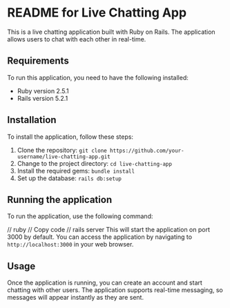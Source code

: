 # README for Live Chatting App
This is a live chatting application built with Ruby on Rails. The application allows users to chat with each other in real-time.

## Requirements
To run this application, you need to have the following installed:

* Ruby version 2.5.1
* Rails version 5.2.1

## Installation
To install the application, follow these steps:

1. Clone the repository: `git clone https://github.com/your-username/live-chatting-app.git`
2. Change to the project directory: `cd live-chatting-app`
3. Install the required gems: `bundle install`
4. Set up the database: `rails db:setup`

## Running the application
To run the application, use the following command:

// ruby
// Copy code
// rails server
This will start the application on port 3000 by default. You can access the application by navigating to `http://localhost:3000` in your web browser.

## Usage
Once the application is running, you can create an account and start chatting with other users. The application supports real-time messaging, so messages will appear instantly as they are sent.
